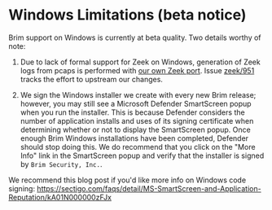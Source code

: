 # Windows Limitations (beta notice)

Brim support on Windows is currently at beta quality. Two details worthy of
note:

1. Due to lack of formal support for Zeek on Windows, generation of Zeek logs
from pcaps is performed with
[our own Zeek port](https://github.com/brimdata/zeek). Issue
[zeek/951](https://github.com/zeek/zeek/issues/951) tracks the effort to
upstream our changes.

2. We sign the Windows installer we create with every new Brim release;
however, you may still see a Microsoft Defender SmartScreen popup when you run
the installer. This is because Defender considers the number of application
installs and uses of its signing certificate when determining whether or not to
display the SmartScreen popup. Once enough Brim Windows installations have been
completed, Defender should stop doing this. We do recommend that you click on
the "More Info" link in the SmartScreen popup and verify that the installer is
signed by `Brim Security, Inc.`.

We recommend this blog post if you'd like more info on Windows code signing:
https://sectigo.com/faqs/detail/MS-SmartScreen-and-Application-Reputation/kA01N000000zFJx
